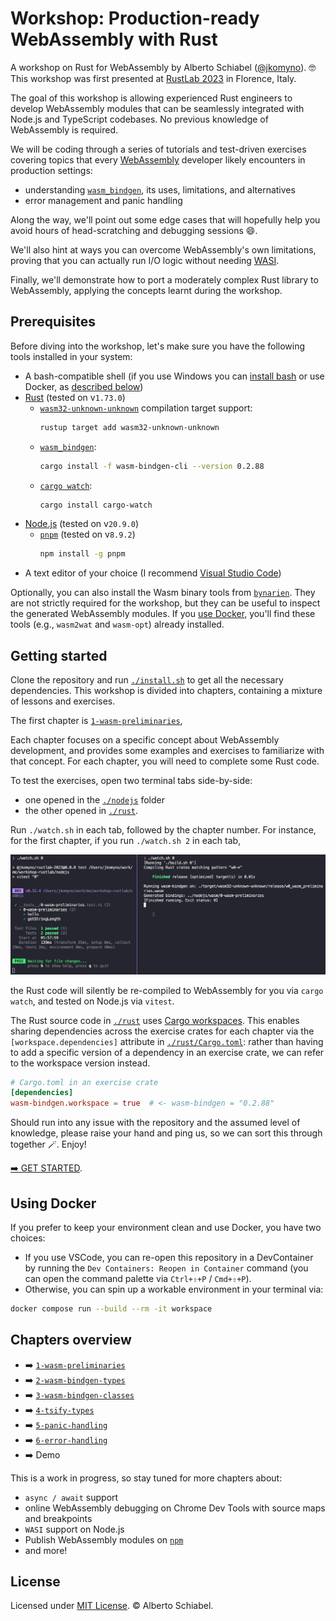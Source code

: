 # Workshop: Production-ready WebAssembly with Rust

A workshop on Rust for WebAssembly by Alberto Schiabel ([@jkomyno](https://twitter.com/jkomyno)). 🤓
This workshop was first presented at [RustLab 2023](https://rustlab.it/talks/production-ready-webassembly-with-rust) in Florence, Italy.

The goal of this workshop is allowing experienced Rust engineers to develop WebAssembly modules that can be seamlessly integrated with Node.js and TypeScript codebases. No previous knowledge of WebAssembly is required.

We will be coding through a series of tutorials and test-driven exercises covering topics that every [WebAssembly](https://webassembly.org/) developer likely encounters in production settings:
- understanding [`wasm_bindgen`](https://github.com/rustwasm/wasm-bindgen), its uses, limitations, and alternatives
- error management and panic handling

Along the way, we'll point out some edge cases that will hopefully help you avoid hours of head-scratching and debugging sessions 😄.

We'll also hint at ways you can overcome WebAssembly's own limitations, proving that you can actually run I/O logic without needing [WASI](https://wasi.dev/).

Finally, we'll demonstrate how to port a moderately complex Rust library to WebAssembly, applying the concepts learnt during the workshop.

## Prerequisites

Before diving into the workshop, let's make sure you have the following tools installed in your system:

- A bash-compatible shell (if you use Windows you can [install bash](https://www.windowscentral.com/how-install-bash-shell-command-line-windows-10) or use Docker, as [described below](#using-docker))
- [Rust](https://www.rust-lang.org/tools/install) (tested on v`1.73.0`)
  - [`wasm32-unknown-unknown`](https://rustwasm.github.io/docs/book/reference/add-wasm-support-to-crate.html#maintaining-ongoing-support-for-webassembly) compilation target support:
    ```sh
    rustup target add wasm32-unknown-unknown
    ```
  - [`wasm_bindgen`](https://github.com/rustwasm/wasm-bindgen):
    ```sh
    cargo install -f wasm-bindgen-cli --version 0.2.88
    ```
  - [`cargo watch`](https://crates.io/crates/cargo-watch):
    ```sh
    cargo install cargo-watch
    ```
- [Node.js](https://nodejs.org/en/download) (tested on v`20.9.0`) 
  - [`pnpm`](https://pnpm.io/installation) (tested on v`8.9.2`)
    ```sh
    npm install -g pnpm
    ```
- A text editor of your choice (I recommend [Visual Studio Code](https://code.visualstudio.com/))

Optionally, you can also install the Wasm binary tools from [`bynarien`](https://github.com/WebAssembly/binaryen).
They are not strictly required for the workshop, but they can be useful to inspect the generated WebAssembly modules. 
If you [use Docker](#using-docker), you'll find these tools (e.g., `wasm2wat` and `wasm-opt`) already installed.

## Getting started

Clone the repository and run [`./install.sh`](./install.sh) to get all the necessary dependencies.
This workshop is divided into chapters, containing a mixture of lessons and exercises.

The first chapter is [`1-wasm-preliminaries`](./rust/README.md),

Each chapter focuses on a specific concept about WebAssembly development, and provides some examples and exercises to familiarize with that concept. For each chapter, you will need to complete some Rust code.

To test the exercises, open two terminal tabs side-by-side:
- one opened in the [`./nodejs`](./nodejs) folder
- the other opened in [`./rust`](./rust).

Run `./watch.sh` in each tab, followed by the chapter number.
For instance, for the first chapter, if you run `./watch.sh 2` in each tab,

![Watch](./images/x-watch.png)

the Rust code will silently be re-compiled to WebAssembly for you via `cargo watch`, and tested on Node.js via `vitest`.

The Rust source code in [`./rust`](./rust) uses [Cargo workspaces](https://doc.rust-lang.org/book/ch14-03-cargo-workspaces.html). This enables sharing dependencies across the exercise crates for each chapter via the `[workspace.dependencies]` attribute in [`./rust/Cargo.toml`](./rust/Cargo.toml): rather than having to add a specific version of a dependency in an exercise crate, we can refer to the workspace version instead.

```toml
# Cargo.toml in an exercise crate
[dependencies]
wasm-bindgen.workspace = true  # <- wasm-bindgen = "0.2.88"
```

Should run into any issue with the repository and the assumed level of knowledge, please raise your hand and ping us, so we can sort this through together 🪄.
Enjoy!

[➡️ GET STARTED](0-wasm-preliminaries/README.md).

## Using Docker

If you prefer to keep your environment clean and use Docker, you have two choices:
- If you use VSCode, you can re-open this repository in a DevContainer by running the `Dev Containers: Reopen in Container` command (you can open the command palette via `Ctrl+⇧+P` / `Cmd+⇧+P`).
- Otherwise, you can spin up a workable environment in your terminal via:

```bash
docker compose run --build --rm -it workspace
```

## Chapters overview

- ➡️ [`1-wasm-preliminaries`](./rust/README.md)
- ➡️ [`2-wasm-bindgen-types`](./rust/exercises/2-wasm-bindgen-types/README.md)
- ➡️ [`3-wasm-bindgen-classes`](./rust/exercises/3-wasm-bindgen-classes/README.md)
- ➡️ [`4-tsify-types`](./rust/exercises/4-tsify-types/README.md)
- ➡️ [`5-panic-handling`](./rust/exercises/5-panic-handling/README.md)
- ➡️ [`6-error-handling`](./rust/exercises/6-error-handling/README.md)
- ➡️ Demo

This is a work in progress, so stay tuned for more chapters about:
- `async / await` support
- online WebAssembly debugging on Chrome Dev Tools with source maps and breakpoints
- `WASI` support on Node.js
- Publish WebAssembly modules on [`npm`](https://www.npmjs.com/)
- and more!

## License

Licensed under [MIT License](LICENSE). © Alberto Schiabel.

